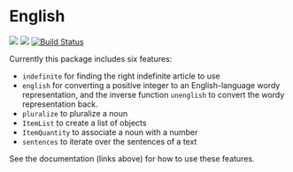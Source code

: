 # English

[![](https://img.shields.io/badge/docs-stable-blue.svg)](https://totalverb.github.io/English.jl/stable)
[![](https://img.shields.io/badge/docs-latest-blue.svg)](https://totalverb.github.io/English.jl/latest)
[![Build Status](https://travis-ci.org/TotalVerb/English.jl.svg?branch=master)](https://travis-ci.org/TotalVerb/English.jl)

Currently this package includes six features:

 - `indefinite` for finding the right indefinite article to use
 - `english` for converting a positive integer to an English-language wordy
   representation, and the inverse function `unenglish` to convert the wordy
   representation back.
 - `pluralize` to pluralize a noun
 - `ItemList` to create a list of objects
 - `ItemQuantity` to associate a noun with a number
 - `sentences` to iterate over the sentences of a text

See the documentation (links above) for how to use these features.
